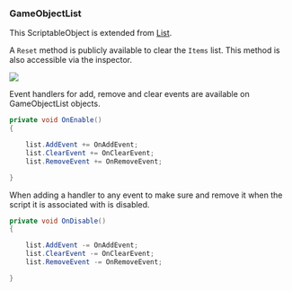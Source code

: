 ### GameObjectList

This ScriptableObject is extended from [List](List.md).

A `Reset` method is publicly available to clear the `Items` list. This method is also accessible via the inspector.

![](https://i.imgur.com/x60IcUO.png)

Event handlers for add, remove and clear events are available on GameObjectList objects.

```csharp
private void OnEnable()
{

    list.AddEvent += OnAddEvent;
    list.ClearEvent += OnClearEvent;
    list.RemoveEvent += OnRemoveEvent;

}
```

When adding a handler to any event to make sure and remove it when the script it is associated with is disabled.

```csharp
private void OnDisable()
{

    list.AddEvent -= OnAddEvent;
    list.ClearEvent -= OnClearEvent;
    list.RemoveEvent -= OnRemoveEvent;

}
```
